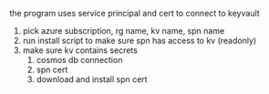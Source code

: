 ﻿the program uses service principal and cert to connect to keyvault

1. pick azure subscription, rg name, kv name, spn name
2. run install script to make sure spn has access to kv (readonly)
3. make sure kv contains secrets
	1) cosmos db connection
	2) spn cert
	3) download and install spn cert